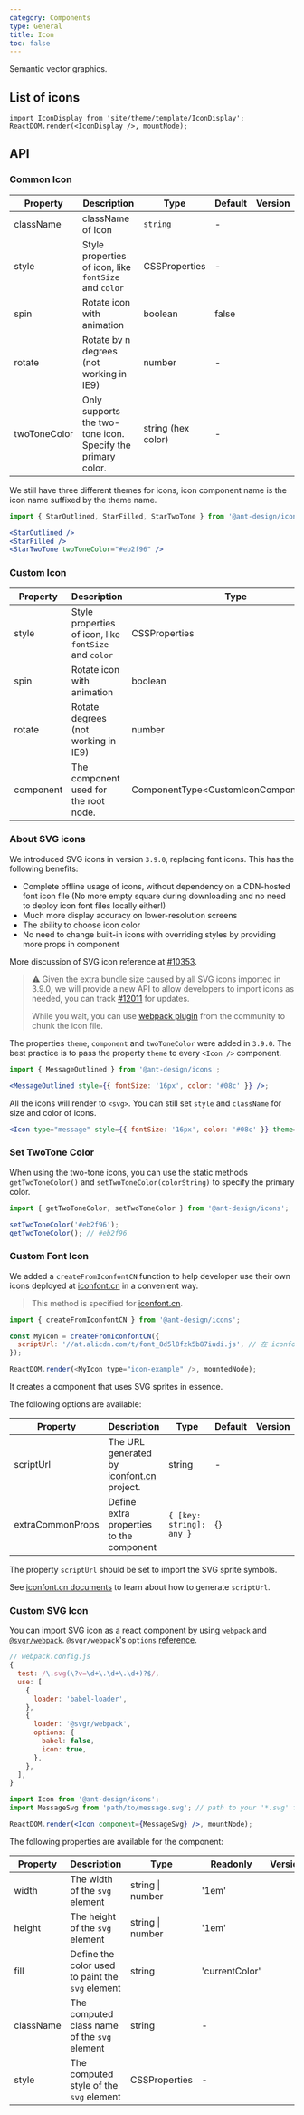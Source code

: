 ```yaml
---
category: Components
type: General
title: Icon
toc: false
---
```


Semantic vector graphics.

## List of icons

```__react
import IconDisplay from 'site/theme/template/IconDisplay';
ReactDOM.render(<IconDisplay />, mountNode);
```

## API

### Common Icon

| Property | Description | Type | Default | Version |
| --- | --- | --- | --- | --- |
| className | className of Icon  | `string` | - |  |
| style | Style properties of icon, like `fontSize` and `color` | CSSProperties | - |  |
| spin | Rotate icon with animation | boolean | false |  |
| rotate | Rotate by n degrees (not working in IE9) | number | - |  |
| twoToneColor | Only supports the two-tone icon. Specify the primary color. | string (hex color) | - |  |

We still have three different themes for icons, icon component name is the icon name suffixed by the theme name.

```jsx
import { StarOutlined, StarFilled, StarTwoTone } from '@ant-design/icons';

<StarOutlined />
<StarFilled />
<StarTwoTone twoToneColor="#eb2f96" />
```

### Custom Icon

| Property | Description | Type | Default | Version |
| --- | --- | --- | --- | --- |
| style | Style properties of icon, like `fontSize` and `color` | CSSProperties | - |  |
| spin | Rotate icon with animation | boolean | false |  |
| rotate | Rotate degrees (not working in IE9) | number | - |  |
| component | The component used for the root node. | ComponentType<CustomIconComponentProps\> | - |  |

### About SVG icons

We introduced SVG icons in version `3.9.0`, replacing font icons. This has the following benefits:

- Complete offline usage of icons, without dependency on a CDN-hosted font icon file (No more empty square during downloading and no need to deploy icon font files locally either!)
- Much more display accuracy on lower-resolution screens
- The ability to choose icon color
- No need to change built-in icons with overriding styles by providing more props in component

More discussion of SVG icon reference at [#10353](https://github.com/ant-design/ant-design/issues/10353).

> ⚠️ Given the extra bundle size caused by all SVG icons imported in 3.9.0, we will provide a new API to allow developers to import icons as needed, you can track [#12011](https://github.com/ant-design/ant-design/issues/12011) for updates.
>
> While you wait, you can use [webpack plugin](https://github.com/Beven91/webpack-ant-icon-loader) from the community to chunk the icon file.

The properties `theme`, `component` and `twoToneColor` were added in `3.9.0`. The best practice is to pass the property `theme` to every `<Icon />` component.

```jsx
import { MessageOutlined } from '@ant-design/icons';

<MessageOutlined style={{ fontSize: '16px', color: '#08c' }} />;
```

All the icons will render to `<svg>`. You can still set `style` and `className` for size and color of icons.

```jsx
<Icon type="message" style={{ fontSize: '16px', color: '#08c' }} theme="outlined" />
```

### Set TwoTone Color

When using the two-tone icons, you can use the static methods `getTwoToneColor()` and `setTwoToneColor(colorString)` to specify the primary color.

```jsx
import { getTwoToneColor, setTwoToneColor } from '@ant-design/icons';

setTwoToneColor('#eb2f96');
getTwoToneColor(); // #eb2f96
```

### Custom Font Icon

We added a `createFromIconfontCN` function to help developer use their own icons deployed at [iconfont.cn](http://iconfont.cn/) in a convenient way.

> This method is specified for [iconfont.cn](http://iconfont.cn/).

```js
import { createFromIconfontCN } from '@ant-design/icons';

const MyIcon = createFromIconfontCN({
  scriptUrl: '//at.alicdn.com/t/font_8d5l8fzk5b87iudi.js', // 在 iconfont.cn 上生成
});

ReactDOM.render(<MyIcon type="icon-example" />, mountedNode);
```

It creates a component that uses SVG sprites in essence.

The following options are available:

| Property | Description | Type | Default | Version |
| --- | --- | --- | --- | --- |
| scriptUrl | The URL generated by [iconfont.cn](http://iconfont.cn/) project. | string | - |  |
| extraCommonProps | Define extra properties to the component | `{ [key: string]: any }` | {} |  |

The property `scriptUrl` should be set to import the SVG sprite symbols.

See [iconfont.cn documents](http://iconfont.cn/help/detail?spm=a313x.7781069.1998910419.15&helptype=code) to learn about how to generate `scriptUrl`.

### Custom SVG Icon

You can import SVG icon as a react component by using `webpack` and [`@svgr/webpack`](https://www.npmjs.com/package/@svgr/webpack). `@svgr/webpack`'s `options` [reference](https://github.com/smooth-code/svgr#options).

```js
// webpack.config.js
{
  test: /\.svg(\?v=\d+\.\d+\.\d+)?$/,
  use: [
    {
      loader: 'babel-loader',
    },
    {
      loader: '@svgr/webpack',
      options: {
        babel: false,
        icon: true,
      },
    },
  ],
}
```

```jsx
import Icon from '@ant-design/icons';
import MessageSvg from 'path/to/message.svg'; // path to your '*.svg' file.

ReactDOM.render(<Icon component={MessageSvg} />, mountNode);
```

The following properties are available for the component:

| Property | Description | Type | Readonly | Version |
| --- | --- | --- | --- | --- |
| width | The width of the `svg` element | string \| number | '1em' |  |
| height | The height of the `svg` element | string \| number | '1em' |  |
| fill | Define the color used to paint the `svg` element | string | 'currentColor' |  |
| className | The computed class name of the `svg` element | string | - |  |
| style | The computed style of the `svg` element | CSSProperties | - |  |
